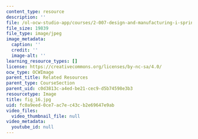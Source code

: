 ```yaml
---
content_type: resource
description: ''
file: /ol-ocw-studio-app/courses/2-007-design-and-manufacturing-i-spring-2009/fc0a9eed0ce7ac7ec43cb2e69647e9ab_fig_16.jpg
file_size: 19839
file_type: image/jpeg
image_metadata:
  caption: ''
  credit: ''
  image-alt: ''
learning_resource_types: []
license: https://creativecommons.org/licenses/by-nc-sa/4.0/
ocw_type: OCWImage
parent_title: Related Resources
parent_type: CourseSection
parent_uid: c0d3813c-a4ed-be21-cec9-d5b74598e3b3
resourcetype: Image
title: fig_16.jpg
uid: fc0a9eed-0ce7-ac7e-c43c-b2e69647e9ab
video_files:
  video_thumbnail_file: null
video_metadata:
  youtube_id: null
---
```

